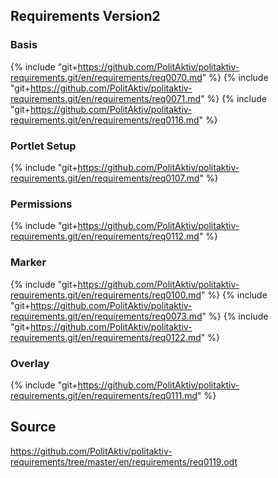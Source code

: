 ## Requirements Version2

### Basis
{% include "git+https://github.com/PolitAktiv/politaktiv-requirements.git/en/requirements/req0070.md" %}
{% include "git+https://github.com/PolitAktiv/politaktiv-requirements.git/en/requirements/req0071.md" %}
{% include "git+https://github.com/PolitAktiv/politaktiv-requirements.git/en/requirements/req0116.md" %}

### Portlet Setup
{% include "git+https://github.com/PolitAktiv/politaktiv-requirements.git/en/requirements/req0107.md" %}

### Permissions
{% include "git+https://github.com/PolitAktiv/politaktiv-requirements.git/en/requirements/req0112.md" %}

### Marker
{% include "git+https://github.com/PolitAktiv/politaktiv-requirements.git/en/requirements/req0100.md" %}
{% include "git+https://github.com/PolitAktiv/politaktiv-requirements.git/en/requirements/req0073.md" %}
{% include "git+https://github.com/PolitAktiv/politaktiv-requirements.git/en/requirements/req0122.md" %}

### Overlay
{% include "git+https://github.com/PolitAktiv/politaktiv-requirements.git/en/requirements/req0111.md" %}

## Source
https://github.com/PolitAktiv/politaktiv-requirements/tree/master/en/requirements/req0119.odt